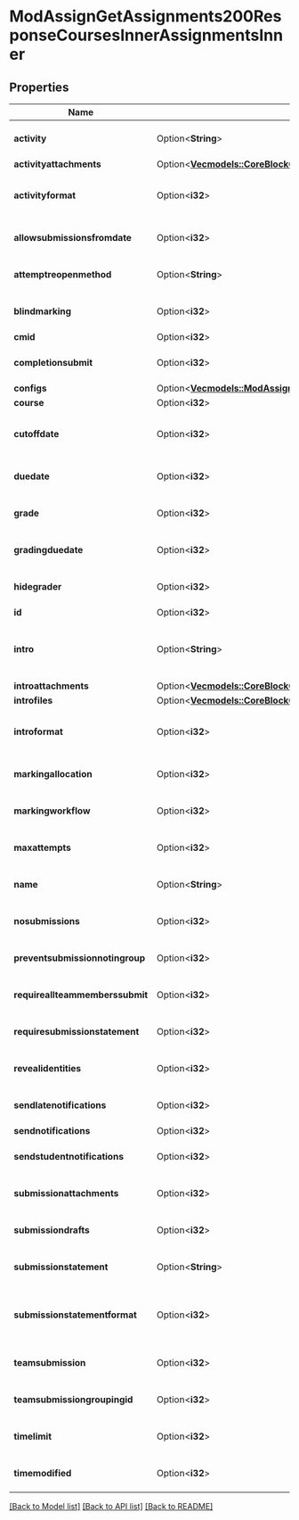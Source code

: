 # ModAssignGetAssignments200ResponseCoursesInnerAssignmentsInner

## Properties

Name | Type | Description | Notes
------------ | ------------- | ------------- | -------------
**activity** | Option<**String**> | Description of activity | [optional][default to null]
**activityattachments** | Option<[**Vec<models::CoreBlockGetDashboardBlocks200ResponseBlocksInnerContentsFilesInner>**](core_block_get_dashboard_blocks_200_response_blocks_inner_contents_files_inner.md)> |  | [optional]
**activityformat** | Option<**i32**> | activity format (1 = HTML, 0 = MOODLE, 2 = PLAIN, or 4 = MARKDOWN) | [optional][default to null]
**allowsubmissionsfromdate** | Option<**i32**> | allow submissions from date | [optional][default to null]
**attemptreopenmethod** | Option<**String**> | method used to control opening new attempts | [optional][default to null]
**blindmarking** | Option<**i32**> | if enabled, hide identities until reveal identities actioned | [optional][default to null]
**cmid** | Option<**i32**> | course module id | [optional]
**completionsubmit** | Option<**i32**> | if enabled, set activity as complete following submission | [optional][default to null]
**configs** | Option<[**Vec<models::ModAssignGetAssignments200ResponseCoursesInnerAssignmentsInnerConfigsInner>**](mod_assign_get_assignments_200_response_courses_inner_assignments_inner_configs_inner.md)> |  | [optional]
**course** | Option<**i32**> | course id | [optional]
**cutoffdate** | Option<**i32**> | date after which submission is not accepted without an extension | [optional][default to null]
**duedate** | Option<**i32**> | assignment due date | [optional][default to null]
**grade** | Option<**i32**> | grade type | [optional][default to null]
**gradingduedate** | Option<**i32**> | the expected date for marking the submissions | [optional][default to null]
**hidegrader** | Option<**i32**> | If enabled, hide grader to student | [optional][default to null]
**id** | Option<**i32**> | assignment id | [optional]
**intro** | Option<**String**> | assignment intro, not allways returned because it deppends on the activity configuration | [optional][default to null]
**introattachments** | Option<[**Vec<models::CoreBlockGetDashboardBlocks200ResponseBlocksInnerContentsFilesInner>**](core_block_get_dashboard_blocks_200_response_blocks_inner_contents_files_inner.md)> |  | [optional]
**introfiles** | Option<[**Vec<models::CoreBlockGetDashboardBlocks200ResponseBlocksInnerContentsFilesInner>**](core_block_get_dashboard_blocks_200_response_blocks_inner_contents_files_inner.md)> |  | [optional]
**introformat** | Option<**i32**> | intro format (1 = HTML, 0 = MOODLE, 2 = PLAIN, or 4 = MARKDOWN) | [optional][default to null]
**markingallocation** | Option<**i32**> | enable marking allocation | [optional][default to null]
**markingworkflow** | Option<**i32**> | enable marking workflow | [optional][default to null]
**maxattempts** | Option<**i32**> | maximum number of attempts allowed | [optional][default to null]
**name** | Option<**String**> | assignment name | [optional][default to null]
**nosubmissions** | Option<**i32**> | no submissions | [optional][default to null]
**preventsubmissionnotingroup** | Option<**i32**> | Prevent submission not in group | [optional][default to null]
**requireallteammemberssubmit** | Option<**i32**> | if enabled, all team members must submit | [optional][default to null]
**requiresubmissionstatement** | Option<**i32**> | student must accept submission statement | [optional][default to null]
**revealidentities** | Option<**i32**> | show identities for a blind marking assignment | [optional][default to null]
**sendlatenotifications** | Option<**i32**> | send notifications | [optional][default to null]
**sendnotifications** | Option<**i32**> | send notifications | [optional]
**sendstudentnotifications** | Option<**i32**> | send student notifications (default) | [optional][default to null]
**submissionattachments** | Option<**i32**> | Flag to only show files during submission | [optional][default to null]
**submissiondrafts** | Option<**i32**> | submissions drafts | [optional][default to null]
**submissionstatement** | Option<**String**> | Submission statement formatted. | [optional][default to null]
**submissionstatementformat** | Option<**i32**> | submissionstatement format (1 = HTML, 0 = MOODLE, 2 = PLAIN, or 4 = MARKDOWN) | [optional][default to null]
**teamsubmission** | Option<**i32**> | if enabled, students submit as a team | [optional][default to null]
**teamsubmissiongroupingid** | Option<**i32**> | the grouping id for the team submission groups | [optional][default to null]
**timelimit** | Option<**i32**> | Time limit to complete assigment | [optional][default to null]
**timemodified** | Option<**i32**> | last time assignment was modified | [optional][default to null]

[[Back to Model list]](../README.md#documentation-for-models) [[Back to API list]](../README.md#documentation-for-api-endpoints) [[Back to README]](../README.md)


